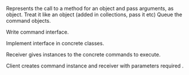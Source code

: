 Represents the call to a method for an object and pass arguments, as object.
Treat it like an object (added in collections, pass it etc)
Queue the command objects.

Write command interface.

Implement interface in concrete classes. 

Receiver gives instances to the concrete commands to execute.

Client creates command instance and receiver with parameters required .  